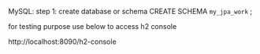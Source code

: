 
MySQL:
step 1: create database or schema
CREATE SCHEMA `my_jpa_work` ;

for testing purpose use below
to access h2 console

http://localhost:8090/h2-console